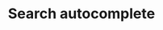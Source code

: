 ---
# This file is a template to document a new component within the GOV.UK Publishing Design Guide website.
layout: component-documentation
sectionKey: Components
eleventyNavigation:
  parent: Components

# Step 1: Duplicate and rename this file to the proposed component you want to include in the Publishing Design Guide website.
# When duplicating and renaming this file use lowercase and replace any spaces with a dash (ie. -)

# Step 2: Set "eleventyExcludeFromCollections" to "false". This will ensure that the code snippet is commented out and this page will be display withinin the Publishing Design Guide.
eleventyExcludeFromCollections: false

# Step 3: Input data points according to fields below to the best of your ability. Any fields without any data points will not be displayed on the website.

# Name of the component
# This is the name of the component (ex. Attachment). It is required to display the title on the page, in the meta data, and in the left-hand navigation menu of the components page.
title: Search autocomplete

# Description of the component
# This briefly describes what the component is. It is required to display the description on the page, and in the <head> meta description.
description: Suggesting search queries in a dropdown as users type in the search bar of GOV.UK

# Embedding the figma file of the component
# This will display a Figma embed on the page.
# To add a Figma embed, copy only the URL within the embed snippet.
figmaLink: #Delete this comment before entering the Figma embed URL of the Figma representaiton of this component.

# When to use this component
# Briefly describe the situation(s) when to use this component.
# You MUST wrap this in single quotation marks (ie. ' '), since markdown can be used to enter this information. To create a heading, use three hashes (ie. ###).
whenToUse:
  'Use search autocomplete when you are dealing with dynamic data and want to reduce typing effort for users and help them formulate search queries by filling in the blanks (think of Google search).'

# When not to use this component
# Briefly describe the situation(s) when not to use this component.
# You MUST wrap this in single quotation marks (ie. ' '), since markdown can be used to enter this information. To create a heading, use three hashes (ie. ###).
whenNotToUse:
  '- Do not use search autocomplete when you are dealing with a limited database and users can easily find what they need with a simple search.  

  - Do not use search autocomplete unless the model is properly trained and you have validated it provides relevant and factually correct suggestions.'

# How the component works
# Briefly descibe how this component works. For instance, listing out what happens when an end-user interacts with this component.
# You MUST wrap this in single quotation marks (ie. ' '), since markdown can be used to enter this information. To create a heading, use three hashes (ie. ###).
howItWorks:
  'The data model behind the autocomplete feature is powered by Google Vertex AI Search, the search product that the Search team launched on GOV.UK in February 2024. This model is trained on anonymised user search queries (from people who have consented to analytics tracking), which Google processes and refines to provide relevant autocomplete suggestions.  
  
  
  The autocomplete suggestions appear underneath the search box after 3 characters have been typed – as suggestions are more relevant after this threshold. The suggested keywords to formulate the new query are highlighted in bold (as it is a standard pattern), and we limit the suggestions to 5 in order to reduce cognitive load and prevent unnecessary scrolling. Selecting a suggestion from the dropdown will update the search query in the search bar and take the user to the search results page – showing results relevant to the selected query.


  ### Useful reads

  - [Launch blog post](https://design-system.service.gov.uk/)

  - [Github page](https://govuk-finder-frontend.herokuapp.com/component-guide/search_with_autocomplete)'
  

# Variations for this component
# List out any variations that exist for this component by providing (1) the name of said variation and (2) a brief description of that variation.
variations:
  # To add additional variations duplicate the the fields below (adhering to the formating) but increase the count by one integer.
  0:
    title: Differences with how search autocomplete is used on the Design System website
    description:
      'The [Design System website](https://design-system.service.gov.uk/) uses search autocomplete in a slightly different way – known internally as the [accessible autocomplete](https://github.com/alphagov/accessible-autocomplete).
      

      <h4 class="govuk-heading-s">Typing and suggestions behaviour</h4>


      On the GOV.UK search autocomplete, a maximum of 5 search query suggestions appear in a dropdown after typing 3 characters. The suggestions show keywords to add to what the user has typed in the search bar. The dropdown pushes the content down to avoid any overlays – which are a problem for screen readers.
      

      On the other hand, on the Design system page autocomplete you get an unlimited amount of results in a dropdown as soon as you type, and the dropdown overlays the content and includes interal scrolling. The search results (which are NOT search query suggestions) match the keywords typed and are populated from a static data list. For example if I type ‘ra‘, I get the result ‘radio buttons‘.


      <h4 class="govuk-heading-s">Styling</h4>


      - The hover state of the GOV.UK search autocomplete uses a light grey background and underline the text – while the hover state used in the design systems uses a blue background and white text. The reason why the Search team made this change is because on GOV.UK sometimes the search autocomplete dropdown sits on top of a blue background (for example on the homepage), which merges with the blue colour on hover and makes the autocomplete suggestions hard to read. For this reason we changed it to a light grey background with text underline, which passed the DAC usability audit.


      - The horizontal grey lines that separate the suggestions in the dropdown have a 15px padding left and right on GOV.UK – while the lines go edge to edge in the Design System search. The extra space added in the GOV.UK variation allows the list of suggestions breathe more, which contributes to having better visual harmony and a feeling of clean design.


      Our suggestion would be to update the Design System hover state and line separators to the how they work on GOV.UK – so they are more consistent.

      
      <h4 class="govuk-heading-s">Accessibility</h4>


      The Design system team recently iterated the way the present search suggestions (Dec 2024) to make it more accessible for users who use accessibility functionalities that enlarge the content on the screen to make it easier to see and read. [Read more about how this](https://github.com/alphagov/govuk-design-system/pull/4220).


      The search autocomplete used on GOV.UK should follow the same approach to improve accessibility and bring consistency.'



# Evidence and insights for this component
# List out all past documentation/supporting material with regards to or realted to this component. It can include (1) past design documentation, (2) research findings, and (3) presentations.
insights:
  # To add additional insights duplicate the the fields below (adhering to the formating) but increase the count by one integer.
  0:
    # A description is REQUIRED in order for this information to render on the page.
    date: June 2024 
    description:
      Pop up research analysis on autocomplete (and filters) – Search team
    title: GOV.UK Search Autocomplete + filters pop up research findings
    link: https://docs.google.com/presentation/d/1Xkhc5ohCzFBwoFcby1CGfX_FwLRrYjIEf9VdgGVbdtE/edit?pli=1#slide=id.g10d42026b8_2_0
    documentFormat: Google Slides
  1:
    # A description is REQUIRED in order for this information to render on the page.
    date: June 2024 
    description:
      Search team desk research analysis on how search is used on GOV.UK (before autocomplete was implemented) – Search team
    title: Site search desk research and analytics findings
    link: https://docs.google.com/presentation/d/1IoupQiEuCLMc-AOEUntGeKwQPIG-cWmnleuHOgujOuI/edit?pli=1#slide=id.g10d42026b8_2_0
    documentFormat: Google Slides
  2:
    # A description is REQUIRED in order for this information to render on the page.
    date: July 2024
    description:
      Design System DAC audit reporting issues with search autocomplete dropdown – Design System team
    title: Autocomplete - Lack of visual cue for results
    link: https://github.com/alphagov/govuk-design-system/issues/4015
    documentFormat: Github


# Accessibilty criteria for this component
# List out the accessibility for this component.
# You MUST wrap this in single quotation marks (ie. ' '), since markdown can be used to enter this information. To create a heading, use three hashes (ie. ###).
accessibilty:
  '[Read accessibility criteria on Github](https://govuk-finder-frontend.herokuapp.com/component-guide/search_with_autocomplete#accessibility-acceptance-criteria)'

# Other design systems
# List out all the other design systems that have documented this exact same component. This includes the GOV.UK Design System, along with other UK government departments.
designSystems:
  # To add additional design systems duplicate the the fields below (adhering to the formating) but increase the count by one integer.
  0:
    # Both title and link are REQUIRED in order to display this information on the page.
    title: #Delete this comment before entering the name of the Publishing Design Guide.
    link: #Delete this comment before entering the URL of the corresponding Publishing Design Guide.

# Existing issues with this component
# List of all the issues that are associated with this component, (1) containing the title used to describe the issue on GitHub, and (2) the link to the GitHub issue itself.
issues:
  # To add additional issues duplicate the the fields below (adhering to the formating) but increase the count by one integer.
  0:
    # Both title and link are REQUIRED in order to display this information on the page.
    title: #Delete this comment before entering the title of the GitHub issue.
    link: #Delete this comment before entering the URL of the corresponding GitHub issue.
---